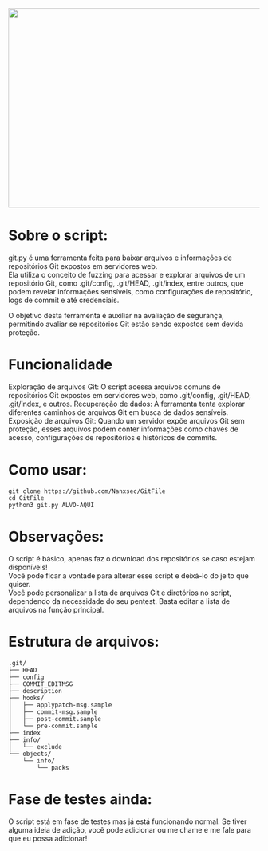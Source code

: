 <div align="center">
    <img src="https://github.com/user-attachments/assets/687da9d2-9fff-40ee-8c66-af89c9fbcc01" width=600 height=400/>
</div>

# Sobre o script:

git.py  é uma ferramenta feita para baixar arquivos e informações de repositórios Git expostos em servidores web.<br>
Ela utiliza o conceito de fuzzing para acessar e explorar arquivos de um repositório Git, como .git/config, .git/HEAD, .git/index, entre outros, que podem revelar informações sensíveis, como configurações de repositório, logs de commit e até credenciais.<br>

O objetivo desta ferramenta é auxiliar na avaliação de segurança, permitindo avaliar se repositórios Git estão sendo expostos sem devida proteção.

# Funcionalidade

Exploração de arquivos Git: O script acessa arquivos comuns de repositórios Git expostos em servidores web, como .git/config, .git/HEAD, .git/index, e outros.
Recuperação de dados: A ferramenta tenta explorar diferentes caminhos de arquivos Git em busca de dados sensíveis.
Exposição de arquivos Git: Quando um servidor expõe arquivos Git sem proteção, esses arquivos podem conter informações como chaves de acesso, configurações de repositórios e históricos de commits.

# Como usar:

    git clone https://github.com/Nanxsec/GitFile
    cd GitFile
    python3 git.py ALVO-AQUI

# Observações:

O script é básico, apenas faz o download dos repositórios se caso estejam disponíveis!<br>
Você pode ficar a vontade para alterar esse script e deixá-lo do jeito que quiser.<br>
Você pode personalizar a lista de arquivos Git e diretórios no script, dependendo da necessidade do seu pentest. Basta editar a lista de arquivos na função principal.

# Estrutura de arquivos:

    .git/
    ├── HEAD
    ├── config
    ├── COMMIT_EDITMSG
    ├── description
    ├── hooks/
    │   ├── applypatch-msg.sample
    │   ├── commit-msg.sample
    │   ├── post-commit.sample
    │   └── pre-commit.sample
    ├── index
    ├── info/
    │   └── exclude
    └── objects/
        └── info/
            └── packs

# Fase de testes ainda:

O script está em fase de testes mas já está funcionando normal. Se tiver alguma ideia de adição, você pode adicionar ou me chame e me fale para que eu possa adicionar!
